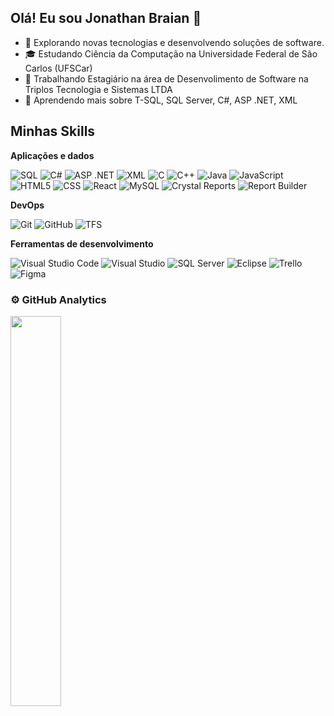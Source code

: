 ## Olá! Eu sou Jonathan Braian 👋

- 🤔 Explorando novas tecnologias e desenvolvendo soluções de software.
- 🎓 Estudando Ciência da Computação na Universidade Federal de São Carlos (UFSCar)
- 💼 Trabalhando Estagiário na área de Desenvolimento de Software na Triplos Tecnologia e Sistemas LTDA
- 🌱 Aprendendo mais sobre T-SQL, SQL Server, C#, ASP .NET, XML

## Minhas Skills

**Aplicações e dados**

![SQL](https://img.shields.io/badge/-SQL-333333?style=flat&logo=sql&logoColor=00599C)
![C#](https://img.shields.io/badge/-C%23-333333?style=flat&logo=c-sharp&logoColor=00599C)
![ASP .NET](https://img.shields.io/badge/.NET-333333?style=flat&logo=.net&logoColor=white)
![XML](https://img.shields.io/badge/-XML-333333?style=flat&logo=xml&logoColor=00599C)
![C](https://img.shields.io/badge/C-333333?style=flat&logo=C&logoColor=00599C)
![C++](https://img.shields.io/badge/-C++-333333?style=flat&logo=C%2B%2B&logoColor=00599C)
![Java](https://img.shields.io/badge/-Java-333333?style=flat&logo=Java&logoColor=007396)
![JavaScript](https://img.shields.io/badge/-JavaScript-333333?style=flat&logo=javascript)
![HTML5](https://img.shields.io/badge/-HTML5-333333?style=flat&logo=HTML5)
![CSS](https://img.shields.io/badge/-CSS-333333?style=flat&logo=CSS3&logoColor=1572B6)
![React](https://img.shields.io/badge/-React-333333?style=flat&logo=react)
![MySQL](https://img.shields.io/badge/-MySQL-333333?style=flat&logo=mysql)
![Crystal Reports](https://img.shields.io/badge/-Crystal%20Reports-333333?style=flat&logo=c-reports&logoColor=00599C)
![Report Builder](https://img.shields.io/badge/-Report%20Builder-333333?style=flat&logo=c-sharp&logoColor=00599C)

**DevOps**

![Git](https://img.shields.io/badge/-Git-333333?style=flat&logo=git)
![GitHub](https://img.shields.io/badge/-GitHub-333333?style=flat&logo=github)
![TFS](https://img.shields.io/badge/-TFS-333333?style=flat&logo=tfs&logoColor=00599C)

**Ferramentas de desenvolvimento**

![Visual Studio Code](https://img.shields.io/badge/-Visual%20Studio%20Code-333333?style=flat&logo=visual-studio-code&logoColor=007ACC)
![Visual Studio](https://img.shields.io/badge/-Visual%20Studio-333333?style=flat&logo=visual-studio&logoColor=007ACC)
![SQL Server](https://img.shields.io/badge/-SQL%20Server-333333?style=flat&logo=sql-server&logoColor=007ACC)
![Eclipse](https://img.shields.io/badge/-Eclipse-333333?style=flat&logo=eclipse-ide&logoColor=2C2255)
![Trello](https://img.shields.io/badge/-Trello-333333?style=flat&logo=trello&logoColor=007ACC)
![Figma](https://img.shields.io/badge/-Figma-333333?style=flat&logo=figma&logoColor=007ACC)

### ⚙️ GitHub Analytics

<img width=40% align="center" src="https://github-readme-stats.vercel.app/api?username=jonathanbdias&theme=dark&hide_border=false&include_all_commits=true" />
